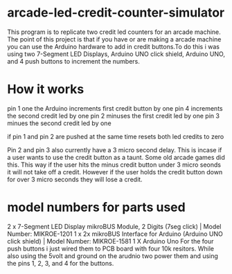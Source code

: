# arcade-led-credit-counter-simulator
This program is to replicate two credit led counters for an arcade machine. The point of this project is that if you have or are making a arcade machine you can use the Arduino hardware to add in credit buttons.To do this i was using two 7-Segment LED Displays, Arduino UNO click shield, Arduino UNO, and 4 push buttons to increment the numbers.
 

 
# How it works
pin 1 one the Arduino increments first credit button by one
pin 4 increments the second credit led by one
pin 2 minuses the first credit led by one
pin 3 minues the second credit led by one

if pin 1 and pin 2 are pushed at the same time resets both led credits to zero

Pin 2 and pin 3 also currently have a 3 micro second delay. This is incase if a user wants to use the credit button as a taunt. Some old arcade games did this. This way if the user hits the minus credit button under 3 micro seonds it will not take off a credit. However if the user holds the credit button down for over 3 micro seconds they will lose a credit.

# model numbers for parts used

2 x	7-Segment LED Display mikroBUS Module, 2 Digits (7seg click) | Model Number: MIKROE-1201 
1 x	2x mikroBUS Interface for Arduino (Arduino UNO click shield) | Model Number: MIKROE-1581 
1 X Arduino Uno
For the four push buttons i just wired them to PCB board with four 10k resitors. While also using the 5volt and ground on the arudnio two power them and using the pins 1, 2, 3, and 4 for the buttons.
